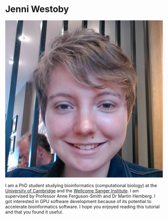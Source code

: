 # Jenni Westoby

![](images/Jenni.jpg)

I am a PhD student studying bioinformatics (computational biology) at the [University of Cambridge](https://www.cam.ac.uk) and the [Wellcome Sanger Institute](https://www.sanger.ac.uk). I am supervised by Professor Anne Ferguson-Smith and Dr Martin Hemberg. I got interested in GPU software development because of its potential to accelerate bioinformatics software. I hope you enjoyed reading this tutorial and that you found it useful.
